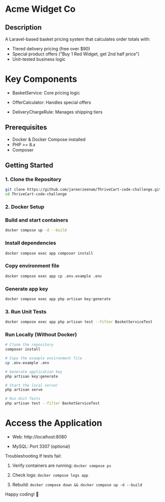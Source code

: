 # Acme Widget Co

## Description

A Laravel-based basket pricing system that calculates order totals with:

- Tiered delivery pricing (free over $90)
- Special product offers ("Buy 1 Red Widget, get 2nd half price")
- Unit-tested business logic

# Key Components

- BasketService: Core pricing logic

- OfferCalculator: Handles special offers

- DeliveryChargeRule: Manages shipping tiers

## Prerequisites

- Docker & Docker Compose installed
- PHP >= 8.x
- Composer

## Getting Started

### 1. Clone the Repository

```bash
git clone https://github.com/jareerzeenam/ThriveCart-code-challenge.git
cd ThriveCart-code-challenge
```

### 2. Docker Setup

### Build and start containers

```bash 
docker compose up -d --build
```

### Install dependencies

```bash 
docker compose exec app composer install
```

### Copy environment file

```bash
docker compose exec app cp .env.example .env
```

### Generate app key

```bash 
docker compose exec app php artisan key:generate
```

### 3. Run Unit Tests

```bash
docker compose exec app php artisan test --filter BasketServiceTest
```

### Run Locally (Without Docker)
```bash
# Clone the repository
composer install

# Copy the example environment file
cp .env.example .env

# Generate application key
php artisan key:generate

# Start the local server
php artisan serve

# Run Unit Tests
php artisan test --filter BasketServiceTest
```

# Access the Application

- Web: http://localhost:8080

- MySQL: Port 3307 (optional)

Troubleshooting
If tests fail:

1. Verify containers are running: `docker compose ps`

2. Check logs: `docker compose logs app`

3. Rebuild: `docker compose down && docker compose up -d --build`

Happy coding! 🚀
